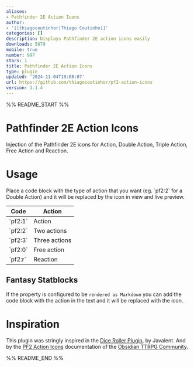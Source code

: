 ```yaml
---
aliases:
- Pathfinder 2E Action Icons
author:
- '[[thiagocoutinhor|Thiago Coutinho]]'
categories: []
description: Displays Pathfinder 2E action icons easily
downloads: 5679
mobile: true
number: 997
stars: 1
title: Pathfinder 2E Action Icons
type: plugin
updated: '2024-11-04T19:08:07'
url: https://github.com/thiagocoutinhor/pf2-action-icons
version: 1.1.4
---
```


%% README_START %%

# Pathfinder 2E Action Icons

Injection of the Pathfinder 2E icons for Action, Double Action, Triple Action, Free Action and Reaction.

# Usage

Place a code block with the type of action that you want (eg. \`pf2:2\` for a Double Action) and it will be replaced by the icon in view and live preview.

| Code    | Action        |
| ------- | ------------- |
| \`pf2:1\` | Action        |
| \`pf2:2\` | Two actions   |
| \`pf2:3\` | Three actions |
| \`pf2:0\` | Free action   |
| \`pf2:r\` | Reaction      |

## Fantasy Statblocks

If the property is configured to be `rendered as Markdown` you can add the code block with the action in the text and it will be replaced with the icon.

# Inspiration

This plugin was stringly inspired in the [Dice Roller Plugin](https://github.com/javalent/dice-roller), by Javalent. And by the [PF2 Action Icons](https://github.com/Obsidian-TTRPG-Community/ObsidianTTRPGShare/tree/main/Pathfinder/2E/action-icons) documentation of the [Obsidian TTRPG Community](https://github.com/Obsidian-TTRPG-Community).


%% README_END %%
